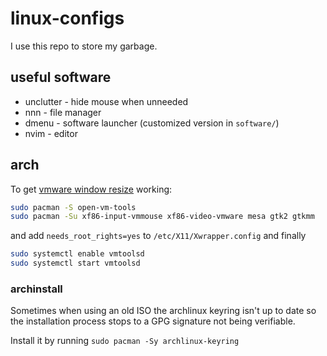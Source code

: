 # linux-configs
I use this repo to store my garbage.


## useful software
- unclutter - hide mouse when unneeded
- nnn - file manager
- dmenu - software launcher (customized version in `software/`)
- nvim - editor


## arch
To get [vmware window resize](https://www.reddit.com/r/archlinux/comments/b0ona0/vmtools_on_arch_linux_full_screen_or_resizing/) working:
```bash
sudo pacman -S open-vm-tools
sudo pacman -Su xf86-input-vmmouse xf86-video-vmware mesa gtk2 gtkmm
```
and add `needs_root_rights=yes` to `/etc/X11/Xwrapper.config`
and finally
```bash
sudo systemctl enable vmtoolsd
sudo systemctl start vmtoolsd
```


### archinstall
Sometimes when using an old ISO the archlinux keyring isn't
up to date so the installation process stops to a GPG signature
not being verifiable.

Install it by running `sudo pacman -Sy archlinux-keyring`

